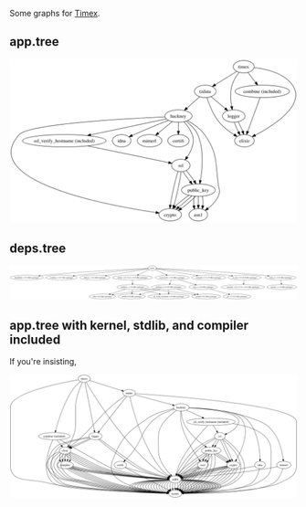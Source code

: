 Some graphs for [Timex](https://github.com/bitwalker/timex).

## app.tree

![app.tree](graph_app.tree.png)

## deps.tree

![deps.tree](graph_deps.tree.png)

## app.tree with kernel, stdlib, and compiler included

If you're insisting,


![app.tree_kernel](graph_app.tree_kernel.png)
